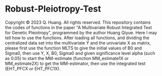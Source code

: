 # Robust-Pleiotropy-Test
Copyright © 2023 Q. Huang. All rights reserved.
This repository contains the codes of functions in the paper "A Multivariate Robust Integrated Test for Genetic Pleiotropy", programmed by the author Huang Qiyue. Here I may tell how to use the functions.
After loading all functions, and dividing the centralized data set into the multivariate Y and the univariate X as matrix, please first use the function MLTS to give the initial values of B0 and Sigma0, then use Y, X, B0, Sigma0
and given significance level alpha (such as 0.05) to start the MM-estimate (function MM_estimate1X or MM_estimate2X) to get the MM-estimator, then use the integrated test (EHT_PFCX or EHT_PFC1X).
